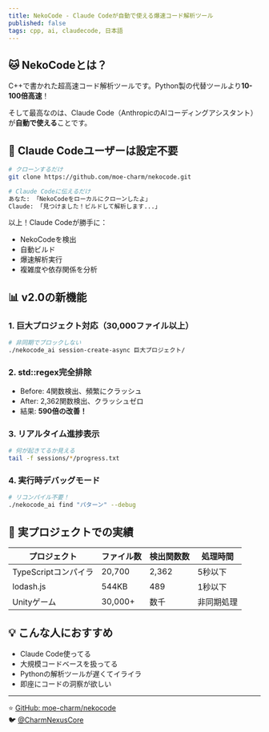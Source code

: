 ```yaml
---
title: NekoCode - Claude Codeが自動で使える爆速コード解析ツール
published: false
tags: cpp, ai, claudecode, 日本語
---
```


## 🐱 NekoCodeとは？

C++で書かれた超高速コード解析ツールです。Python製の代替ツールより**10-100倍高速**！

そして最高なのは、Claude Code（AnthropicのAIコーディングアシスタント）が**自動で使える**ことです。

## 🚀 Claude Codeユーザーは設定不要

```bash
# クローンするだけ
git clone https://github.com/moe-charm/nekocode.git

# Claude Codeに伝えるだけ
あなた: 「NekoCodeをローカルにクローンしたよ」
Claude: 「見つけました！ビルドして解析します...」
```

以上！Claude Codeが勝手に：
- NekoCodeを検出
- 自動ビルド
- 爆速解析実行
- 複雑度や依存関係を分析

## 📊 v2.0の新機能

### 1. **巨大プロジェクト対応**（30,000ファイル以上）
```bash
# 非同期でブロックしない
./nekocode_ai session-create-async 巨大プロジェクト/
```

### 2. **std::regex完全排除**
- Before: 4関数検出、頻繁にクラッシュ
- After: 2,362関数検出、クラッシュゼロ
- 結果: **590倍の改善！**

### 3. **リアルタイム進捗表示**
```bash
# 何が起きてるか見える
tail -f sessions/*/progress.txt
```

### 4. **実行時デバッグモード**
```bash
# リコンパイル不要！
./nekocode_ai find "パターン" --debug
```

## 🎯 実プロジェクトでの実績

| プロジェクト | ファイル数 | 検出関数数 | 処理時間 |
|------------|----------|-----------|---------|
| TypeScriptコンパイラ | 20,700 | 2,362 | 5秒以下 |
| lodash.js | 544KB | 489 | 1秒以下 |
| Unityゲーム | 30,000+ | 数千 | 非同期処理 |

## 💡 こんな人におすすめ

- Claude Code使ってる
- 大規模コードベースを扱ってる
- Pythonの解析ツールが遅くてイライラ
- 即座にコードの洞察が欲しい

---

⭐ [GitHub: moe-charm/nekocode](https://github.com/moe-charm/nekocode)  
🐦 [@CharmNexusCore](https://x.com/CharmNexusCore)